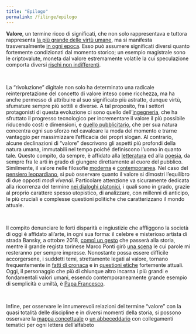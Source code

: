 ```yaml
---
title: "Epilogo"
permalink: /filinge/epilogo
---
```

**Valore**, un termine ricco di significati, che non solo rappresentava e tuttora rappresenta [la più grande delle virtù umane](/filinge/definizione), ma si manifesta trasversalmente [in ogni epoca](/filinge/etimologia-storia-mitologia). Esso può assumere significati diversi quanto fortemente condizionati dal momento storico; un esempio magistrale sono le criptovalute, moneta dal valore estremamente volatile la cui speculazione comporta diversi [rischi non indifferenti](/filinge/immagine).

<br />

La “rivoluzione” digitale non solo ha determinato una radicale reinterpretazione del concetto di valore inteso come ricchezza, ma ha anche permesso di attribuire al suo significato più astratto, dunque virtù, sfumature sempre più sottili e diverse. A tal proposito, fra i settori protagonisti di questa evoluzione ci sono quello dell’[ingegneria](/filinge/evoluzione), che ha sfruttato il progresso tecnologico per incrementare il valore il più possibile riducendo costi e dimensioni, e [quello pubblicitario](/filinge/pubblicita), che per sua natura concentra ogni suo sforzo nel cavalcare la moda del momento e trarne vantaggio per massimizzare l’efficacia dei propri slogan. Al contrario, alcune declinazioni di “valore” descrivono gli aspetti più profondi della natura umana, immutabili nel tempo poiché definiscono l’uomo in quanto tale. Questo compito, da sempre, è affidato alla [letteratura](/filinge/il-conte-di-montecristo) ed alla [poesia](/filinge/considero-valore), da sempre fra le arti in grado di giungere direttamente al cuore del pubblico. Similmente, il valore nelle filosofie [moderna](/filinge/filosofia-moderna) e [contemporanea](filinge/filosofia-contemporanea).  Nel caso del <a href="/2020/05/zibaldone.html" rel="noopener noreferrer" target="_blank">pensiero leopardiano</a>, si può osservare quanto il valore si dimostri l’equilibro di due opposti *modi vivendi*. Particolare attenzione va sicuramente dedicata alla ricorrenza del termine [nei dialoghi platonici](/filinge/dialoghi-platonici), i quali sono in grado, grazie al proprio carattere spesso utopistico, di analizzare, con millenni di anticipo, le più cruciali e complesse questioni politiche che caratterizzano il mondo attuale.

<br />

Il compito denunciare le forti disparità e ingiustizie che affliggono la società di oggi è affidato all’arte, in ogni sua forma: il celebre e misterioso artista di strada Bansky, a ottobre 2018, [compì un gesto](/filinge/banksy) che passerà alla storia, mentre il grande regista torinese Marco Ponti girò [una scena](/filinge/una-vita-spericolata) le cui parole mi resteranno per sempre impresse. Nonostante possa essere difficile accorgersene, i suddetti temi, strettamente legati al valore, tornano frequentemente in [fatti di cronaca](/filinge/caso-diciotti) e in [questioni etiche](/filinge/etica) fortemente attuali. Oggi, il personaggio che più di chiunque altro incarna i più grandi e fondamentali valori umani, essendo contemporaneamente grande esempio di semplicità e umiltà, è [Papa Francesco](/filinge/papa-francesco).

<br />

Infine, per osservare le innumerevoli relazioni del termine “valore” con la quasi totalità delle discipline e in diversi momenti della storia, si possono osservare la [mappa concettuale](/filinge/mappa-concettuale) o [un abbeceddario](/filinge/abbecedario) con collegamenti tematici per ogni lettera dell’alfabeto
